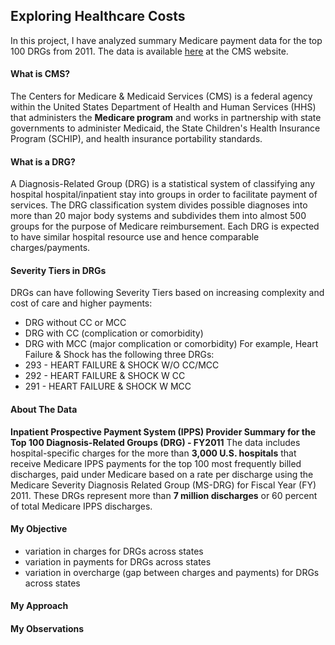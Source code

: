 Exploring Healthcare Costs
-----------------------

In this project, I have analyzed summary Medicare payment data for the top 100 DRGs from 2011. The data is available [here](https://data.cms.gov/Medicare-Inpatient/Inpatient-Prospective-Payment-System-IPPS-Provider/97k6-zzx3) at the CMS website.

#### What is CMS?
The Centers for Medicare & Medicaid Services (CMS) is a federal agency within the United States Department of Health and Human Services (HHS) that administers the **Medicare program** and works in partnership with state governments to administer Medicaid, the State Children's Health Insurance Program (SCHIP), and health insurance portability standards.

#### What is a DRG?
A Diagnosis-Related Group (DRG) is a statistical system of classifying any hospital hospital/inpatient stay into groups in order to facilitate payment of services. The DRG classification system divides possible diagnoses into more than 20 major body systems and subdivides them into almost 500 groups for the purpose of Medicare reimbursement. Each DRG is expected  to have similar hospital resource use and hence comparable charges/payments.

#### Severity Tiers in DRGs
DRGs can have following Severity Tiers based on increasing complexity and cost of care and higher payments:
* DRG without CC or MCC
* DRG with CC (complication or comorbidity)
* DRG with MCC (major complication or comorbidity)
For example, Heart Failure & Shock has the following three DRGs:
* 293 - HEART FAILURE & SHOCK W/O CC/MCC
* 292 - HEART FAILURE & SHOCK W CC
* 291 - HEART FAILURE & SHOCK W MCC

#### About The Data
**Inpatient Prospective Payment System (IPPS) Provider Summary for the Top 100 Diagnosis-Related Groups (DRG) - FY2011**
The data includes hospital-specific charges for the more than **3,000 U.S. hospitals** that receive Medicare IPPS payments for the top 100 most frequently billed discharges, paid under Medicare based on a rate per discharge using the Medicare Severity Diagnosis Related Group (MS-DRG) for Fiscal Year (FY) 2011. These DRGs represent more than **7 million discharges** or 60 percent of total Medicare IPPS discharges.

#### My Objective
* variation in charges for DRGs across states
* variation in payments for DRGs across states
* variation in overcharge (gap between charges and payments) for DRGs across states

#### My Approach

#### My Observations
